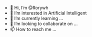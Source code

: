 - 👋 Hi, I’m @Rorywh
- 👀 I’m interested in Artificial Intelligent
- 🌱 I’m currently learning ...
- 💞️ I’m looking to collaborate on ...
- 📫 How to reach me ...

<!---
Rorywh/Rorywh is a ✨ special ✨ repository because its `README.md` (this file) appears on your GitHub profile.
You can click the Preview link to take a look at your changes.
--->
